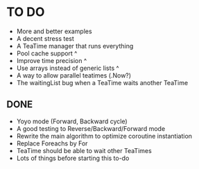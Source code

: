# TO DO

- More and better examples
- A decent stress test
- A TeaTime manager that runs everything
- Pool cache support ^
- Improve time precision ^
- Use arrays instead of generic lists ^
- A way to allow parallel teatimes (.Now?)
- The waitingList bug when a TeaTime waits another TeaTime

## DONE

- Yoyo mode (Forward, Backward cycle)
- A good testing to Reverse/Backward/Forward mode
- Rewrite the main algorithm to optimize coroutine instantiation
- Replace Foreachs by For
- TeaTime should be able to wait other TeaTimes
- Lots of things before starting this to-do
